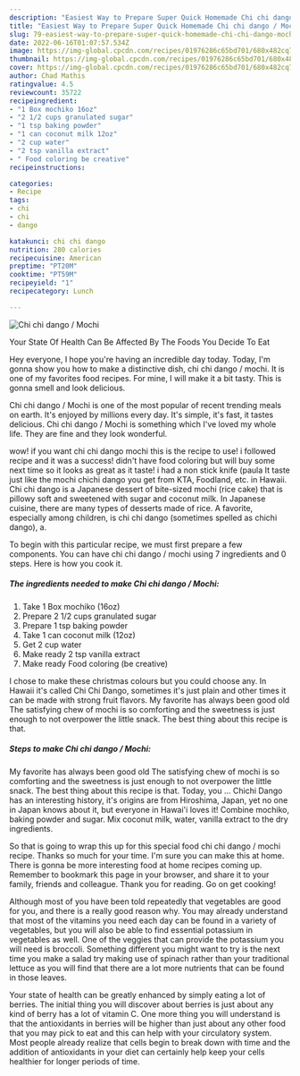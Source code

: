 ```yaml
---
description: "Easiest Way to Prepare Super Quick Homemade Chi chi dango / Mochi"
title: "Easiest Way to Prepare Super Quick Homemade Chi chi dango / Mochi"
slug: 79-easiest-way-to-prepare-super-quick-homemade-chi-chi-dango-mochi
date: 2022-06-16T01:07:57.534Z
image: https://img-global.cpcdn.com/recipes/01976286c65bd701/680x482cq70/chi-chi-dango-mochi-recipe-main-photo.jpg
thumbnail: https://img-global.cpcdn.com/recipes/01976286c65bd701/680x482cq70/chi-chi-dango-mochi-recipe-main-photo.jpg
cover: https://img-global.cpcdn.com/recipes/01976286c65bd701/680x482cq70/chi-chi-dango-mochi-recipe-main-photo.jpg
author: Chad Mathis
ratingvalue: 4.5
reviewcount: 35722
recipeingredient:
- "1 Box mochiko 16oz"
- "2 1/2 cups granulated sugar"
- "1 tsp baking powder"
- "1 can coconut milk 12oz"
- "2 cup water"
- "2 tsp vanilla extract"
- " Food coloring be creative"
recipeinstructions:

categories:
- Recipe
tags:
- chi
- chi
- dango

katakunci: chi chi dango 
nutrition: 280 calories
recipecuisine: American
preptime: "PT20M"
cooktime: "PT59M"
recipeyield: "1"
recipecategory: Lunch

---
```



![Chi chi dango / Mochi](https://img-global.cpcdn.com/recipes/01976286c65bd701/680x482cq70/chi-chi-dango-mochi-recipe-main-photo.jpg)

Your State Of Health Can Be Affected By The Foods You Decide To Eat

Hey everyone, I hope you're having an incredible day today. Today, I'm gonna show you how to make a distinctive dish, chi chi dango / mochi. It is one of my favorites food recipes. For mine, I will make it a bit tasty. This is gonna smell and look delicious.

Chi chi dango / Mochi is one of the most popular of recent trending meals on earth. It's enjoyed by millions every day. It's simple, it's fast, it tastes delicious. Chi chi dango / Mochi is something which I've loved my whole life. They are fine and they look wonderful.

wow! if you want chi chi dango mochi this is the recipe to use! i followed recipe and it was a success! didn&#39;t have food coloring but will buy some next time so it looks as great as it taste! i had a non stick knife (paula It taste just like the mochi chichi dango you get from KTA, Foodland, etc. in Hawaii. Chi chi dango is a Japanese dessert of bite-sized mochi (rice cake) that is pillowy soft and sweetened with sugar and coconut milk. In Japanese cuisine, there are many types of desserts made of rice. A favorite, especially among children, is chi chi dango (sometimes spelled as chichi dango), a.


To begin with this particular recipe, we must first prepare a few components. You can have chi chi dango / mochi using 7 ingredients and 0 steps. Here is how you cook it.

<!--inarticleads1-->

##### The ingredients needed to make Chi chi dango / Mochi:

1. Take 1 Box mochiko (16oz)
1. Prepare 2 1/2 cups granulated sugar
1. Prepare 1 tsp baking powder
1. Take 1 can coconut milk (12oz)
1. Get 2 cup water
1. Make ready 2 tsp vanilla extract
1. Make ready  Food coloring (be creative)


I chose to make these christmas colours but you could choose any. In Hawaii it&#39;s called Chi Chi Dango, sometimes it&#39;s just plain and other times it can be made with strong fruit flavors. My favorite has always been good old The satisfying chew of mochi is so comforting and the sweetness is just enough to not overpower the little snack. The best thing about this recipe is that. 

<!--inarticleads2-->

##### Steps to make Chi chi dango / Mochi:



My favorite has always been good old The satisfying chew of mochi is so comforting and the sweetness is just enough to not overpower the little snack. The best thing about this recipe is that. Today, you … Chichi Dango has an interesting history, it&#39;s origins are from Hiroshima, Japan, yet no one in Japan knows about it, but everyone in Hawai&#39;i loves it! Combine mochiko, baking powder and sugar. Mix coconut milk, water, vanilla extract to the dry ingredients. 

So that is going to wrap this up for this special food chi chi dango / mochi recipe. Thanks so much for your time. I'm sure you can make this at home. There is gonna be more interesting food at home recipes coming up. Remember to bookmark this page in your browser, and share it to your family, friends and colleague. Thank you for reading. Go on get cooking!

Although most of you have been told repeatedly that vegetables are good for you, and there is a really good reason why. You may already understand that most of the vitamins you need each day can be found in a variety of vegetables, but you will also be able to find essential potassium in vegetables as well. One of the veggies that can provide the potassium you will need is broccoli. Something different you might want to try is the next time you make a salad try making use of spinach rather than your traditional lettuce as you will find that there are a lot more nutrients that can be found in those leaves.

Your state of health can be greatly enhanced by simply eating a lot of berries. The initial thing you will discover about berries is just about any kind of berry has a lot of vitamin C. One more thing you will understand is that the antioxidants in berries will be higher than just about any other food that you may pick to eat and this can help with your circulatory system. Most people already realize that cells begin to break down with time and the addition of antioxidants in your diet can certainly help keep your cells healthier for longer periods of time.
